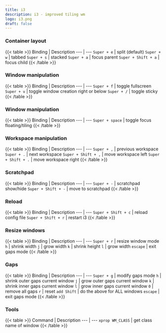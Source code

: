 ```yaml
---
title: i3
description: i3 - improved tiling wm
logo: i3.png
draft: false
---
```

### Container layout
{{< table >}}
Binding | Description
--- | ---
`Super + e` | split (default)
`Super + w` | tabbed
`Super + s` | stacked
`Super + a` | focus parent
`Super + Shift + a` | focus child
{{< /table >}}

### Window manipulation
{{< table >}}
Binding | Description
--- | ---
`Super + f` | toggle fullscreen
`Super + v` | toggle window creation right or below
`Super + /` | toggle sticky
{{< /table >}}

### Window manipulation
{{< table >}}
Binding | Description
--- | ---
`Super + space` | toggle focus floating/tiling
{{< /table >}}

### Workspace manipulation
{{< table >}}
Binding | Description
--- | ---
`Super + ,` | previous workspace
`Super + .` | next workspace
`Super + Shift + ,` | move workspace left
`Super + Shift + .` | move workspace right
{{< /table >}}

### Scratchpad
{{< table >}}
Binding | Description
--- | ---
`Super + -` | scratchpad show/hide
`Super + Shift + -` | move to scratchpad
{{< /table >}}

### Reload
{{< table >}}
Binding | Description
--- | ---
`Super + Shift + c` | reload config file
`Super + Shift + r` | restart i3
{{< /table >}}

### Resize windows
{{< table >}}
Binding | Description
--- | ---
`Super + r` | resize window mode
`h` | shrink width
`j` | grow width
`k` | shrink height
`l` | grow width
`escape` | exit gaps mode
{{< /table >}}

### Gaps
{{< table >}}
Binding | Description
--- | ---
`Super + g` | modify gaps mode
`h` | shrink outer gaps current window
`j` | grow outer gaps current window
`k` | shrink inner gaps current window
`l` | grow inner gaps current window
`0` | remove all gaps
`r` | reset
`add Shift` | do the above for ALL windows
`escape` | exit gaps mode
{{< /table >}}

### Tools
{{< table >}}
Command | Description
--- | ---
`xprop WM_CLASS` | get class name of window
{{< /table >}}
